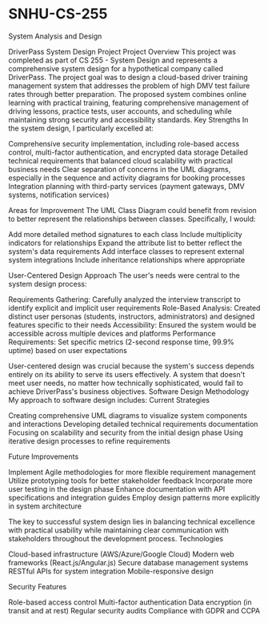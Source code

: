 # SNHU-CS-255
System Analysis and Design

DriverPass System Design Project
Project Overview
This project was completed as part of CS 255 - System Design and represents a comprehensive system design for a hypothetical company called DriverPass. The project goal was to design a cloud-based driver training management system that addresses the problem of high DMV test failure rates through better preparation. The proposed system combines online learning with practical training, featuring comprehensive management of driving lessons, practice tests, user accounts, and scheduling while maintaining strong security and accessibility standards.
Key Strengths
In the system design, I particularly excelled at:

Comprehensive security implementation, including role-based access control, multi-factor authentication, and encrypted data storage
Detailed technical requirements that balanced cloud scalability with practical business needs
Clear separation of concerns in the UML diagrams, especially in the sequence and activity diagrams for booking processes
Integration planning with third-party services (payment gateways, DMV systems, notification services)

Areas for Improvement
The UML Class Diagram could benefit from revision to better represent the relationships between classes. Specifically, I would:

Add more detailed method signatures to each class
Include multiplicity indicators for relationships
Expand the attribute list to better reflect the system's data requirements
Add interface classes to represent external system integrations
Include inheritance relationships where appropriate

User-Centered Design Approach
The user's needs were central to the system design process:

Requirements Gathering: Carefully analyzed the interview transcript to identify explicit and implicit user requirements
Role-Based Analysis: Created distinct user personas (students, instructors, administrators) and designed features specific to their needs
Accessibility: Ensured the system would be accessible across multiple devices and platforms
Performance Requirements: Set specific metrics (2-second response time, 99.9% uptime) based on user expectations

User-centered design was crucial because the system's success depends entirely on its ability to serve its users effectively. A system that doesn't meet user needs, no matter how technically sophisticated, would fail to achieve DriverPass's business objectives.
Software Design Methodology
My approach to software design includes:
Current Strategies

Creating comprehensive UML diagrams to visualize system components and interactions
Developing detailed technical requirements documentation
Focusing on scalability and security from the initial design phase
Using iterative design processes to refine requirements

Future Improvements

Implement Agile methodologies for more flexible requirement management
Utilize prototyping tools for better stakeholder feedback
Incorporate more user testing in the design phase
Enhance documentation with API specifications and integration guides
Employ design patterns more explicitly in system architecture

The key to successful system design lies in balancing technical excellence with practical usability while maintaining clear communication with stakeholders throughout the development process.
Technologies

Cloud-based infrastructure (AWS/Azure/Google Cloud)
Modern web frameworks (React.js/Angular.js)
Secure database management systems
RESTful APIs for system integration
Mobile-responsive design

Security Features

Role-based access control
Multi-factor authentication
Data encryption (in transit and at rest)
Regular security audits
Compliance with GDPR and CCPA
